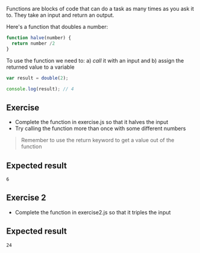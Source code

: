 Functions are blocks of code that can do a task as many times as you ask it to. They take an input and return an output.

Here's a function that doubles a number:

```js
function halve(number) {
  return number /2
}
```

To use the function we need to:
a) _call_ it with an input and
b) assign the returned value to a variable

```js
var result = double(2);

console.log(result); // 4
```

## Exercise

* Complete the function in exercise.js so that it halves the input
* Try calling the function more than once with some different numbers

> Remember to use the return keyword to get a value out of the function

## Expected result

```
6
```

## Exercise 2

* Complete the function in exercise2.js so that it triples the input

## Expected result

```
24
```
